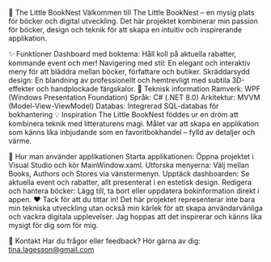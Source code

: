 ﻿🌟 The Little BookNest
Välkommen till The Little BookNest – en mysig plats för böcker och digital utveckling.
Det här projektet kombinerar min passion för böcker, design och teknik för att skapa en intuitiv och inspirerande applikation.

✨ Funktioner
Dashboard med boktema:
Håll koll på aktuella rabatter, kommande event och mer!
Navigering med stil:
En elegant och interaktiv meny för att bläddra mellan böcker, författare och butiker.
Skräddarsydd design:
En blandning av professionellt och hemtrevligt med subtila 3D-effekter och handplockade färgskalor.
🚀 Teknisk information
Ramverk: WPF (Windows Presentation Foundation)
Språk: C# (.NET 8.0)
Arkitektur: MVVM (Model-View-ViewModel)
Databas: Integrerad SQL-databas för bokhantering
💡 Inspiration
The Little BookNest föddes ur en dröm att kombinera teknik med litteraturens magi.
Målet var att skapa en applikation som känns lika inbjudande som en favoritbokhandel – fylld av detaljer och värme.

📖 Hur man använder applikationen
Starta applikationen:
Öppna projektet i Visual Studio och kör MainWindow.xaml.
Utforska menyerna:
Välj mellan Books, Authors och Stores via vänstermenyn.
Upptäck dashboarden:
Se aktuella event och rabatter, allt presenterat i en estetisk design.
Redigera och hantera böcker:
Lägg till, ta bort eller uppdatera bokinformation direkt i appen.
❤️ Tack för att du tittar in!
Det här projektet representerar inte bara min tekniska utveckling utan också min kärlek för att skapa användarvänliga och vackra digitala upplevelser. Jag hoppas att det inspirerar och känns lika mysigt för dig som för mig.

📧 Kontakt
Har du frågor eller feedback?
Hör gärna av dig: tina.lagesson@gmail.com